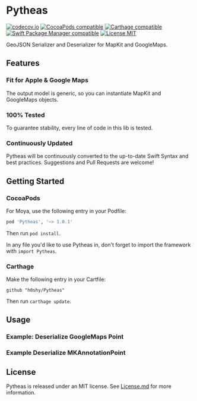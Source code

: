 # Pytheas

[![codecov.io](https://codecov.io/github/Pytheas/Pytheas/coverage.svg?branch=master)](https://codecov.io/github/Pytheas/Pytheas?branch=master)
[![CocoaPods compatible](https://img.shields.io/cocoapods/v/Pytheas)](https://cocoapods.org/pods/Pytheas)
[![Carthage compatible](https://img.shields.io/badge/Carthage-compatible-4BC51D.svg?style=flat)](https://github.com/Carthage/Carthage)
[![Swift Package Manager compatible](https://img.shields.io/badge/Swift%20Package%20Manager-compatible-brightgreen.svg)](https://github.com/apple/swift-package-manager)
[![License MIT](https://img.shields.io/npm/l/express.svg?style=flat)](https://en.wikipedia.org/wiki/MIT_License)

GeoJSON Serializer and Deserializer for MapKit and GoogleMaps.

## Features

### Fit for Apple & Google Maps
The output model is generic, so you can instantiate MapKit and GoogleMaps objects.

### 100% Tested
To guarantee stability, every line of code in this lib is tested.

### Continuously Updated
Pytheas will be continuously converted to the up-to-date Swift Syntax and best practices. Suggestions and Pull Requests are welcome!

## Getting Started

### CocoaPods

For Moya, use the following entry in your Podfile:

```rb
pod 'Pytheas', '~> 1.0.1'
```

Then run `pod install`.

In any file you'd like to use Pytheas in, don't forget to
import the framework with `import Pytheas`.

### Carthage

Make the following entry in your Cartfile:

```
github "h0shy/Pytheas"
```

Then run `carthage update`.

## Usage

### Example: Deserialize GoogleMaps Point

### Example Deserialize MKAnnotationPoint

## License

Pytheas is released under an MIT license. See [License.md](https://github.com/Pytheas/Pytheas/blob/master/License.md) for more information.
